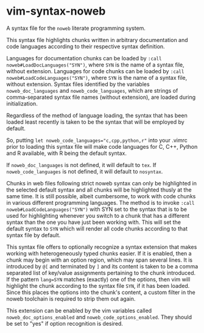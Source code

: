 # vim-syntax-noweb

A syntax file for the `noweb` literate programming system.

This syntax file highlights chunks written in arbitrary documentation and code
languages according to their respective syntax definition.

Languages for documentation chunks can be loaded by `:call
noweb#LoadDocLanguages("SYN")`, where `SYN` is the name of a syntax file,
without extension.  Languages for code chunks can be loaded by `:call
noweb#LoadCodeLanguages("SYN")`, where `SYN` is the name of a syntax file,
without extension.  Syntax files identified by the variables
`noweb_doc_languages` and `noweb_code_languages`, which are strings of
comma-separated syntax file names (without extension), are loaded during
initialization.

Regardless of the method of language loading, the syntax that has been loaded
least recently is taken to be the syntax that will be employed by default.

So, putting `let noweb_code_languages="c,cpp,python,r"` into your .vimrc prior
to loading this syntax file will make code languages for C, C++, Python and R
available, with R being the default syntax.

If `noweb_doc_languages` is not defined, it will default to `tex`.
If `noweb_code_languages` is not defined, it will default to `nosyntax`.

Chunks in web files following strict noweb syntax can only be highlighted in
the selected default syntax and all chunks will be highlighted thusly at the
same time.  It is still possible, albeit cumbersome, to work with code chunks
in various different programming languages.  The method is to invoke `:call
noweb#LoadCodeLanguages("SYN")` with SYN set to the syntax that is to be used
for highlighting whenever you switch to a chunk that has a different syntax
than the one you have just been working with.  This will set the default syntax
to `SYN` which will render all code chunks according to that syntax file by
default.

This syntax file offers to optionally recognize a syntax extension that makes
working with heterogeneously typed chunks easier.  If it is enabled, then a
chunk may begin with an option region, which may span several lines.  It is
introduced by `@[` and terminated by `]` and its content is taken to be a comma
separated list of key/value assignments pertaining to the chunk introduced.  If
the pattern `lang=SYN` matches (exactly) one of the options, then vim will
highlight the chunk according to the syntax file `SYN`, if it has been loaded.
Since this places the options into the chunk's content, a custom filter in the
noweb toolchain is required to strip them out again.

This extension can be enabled by the vim variables called
`noweb_doc_options_enabled` and `noweb_code_options_enabled`.
They should be set to "yes" if option recognition is desired.
